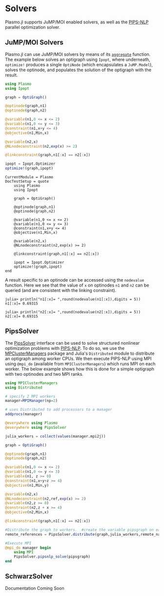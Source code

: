 # Solvers
Plasmo.jl supports JuMP/MOI enabled solvers, as well as the [PIPS-NLP](https://github.com/Argonne-National-Laboratory/PIPS/tree/master/PIPS-NLP) parallel optimization solver.

## JuMP/MOI Solvers
Plasmo.jl can use JuMP/MOI solvers by means of its [`aggregate`](@ref) function.    
The example below solves an optigraph using `Ipopt`, where underneath, `optimize!` produces a single `OptiNode` (which encapsulates a `JuMP.Model`), solves the optinode, and populates the solution
of the optigraph with the result.

```julia
using Plasmo
using Ipopt

graph = OptiGraph()

@optinode(graph,n1)
@optinode(graph,n2)

@variable(n1,0 <= x <= 2)
@variable(n1,0 <= y <= 3)
@constraint(n1,x+y <= 4)
@objective(n1,Min,x)

@variable(n2,x)
@NLnodeconstraint(n2,exp(x) >= 2)

@linkconstraint(graph,n1[:x] == n2[:x])

ipopt = Ipopt.Optimizer
optimize!(graph,ipopt)
```

```@meta
CurrentModule = Plasmo
DocTestSetup = quote
    using Plasmo
    using Ipopt

    graph = OptiGraph()

    @optinode(graph,n1)
    @optinode(graph,n2)

    @variable(n1,0 <= x <= 2)
    @variable(n1,0 <= y <= 3)
    @constraint(n1,x+y <= 4)
    @objective(n1,Min,x)

    @variable(n2,x)
    @NLnodeconstraint(n2,exp(x) >= 2)

    @linkconstraint(graph,n1[:x] == n2[:x])

    ipopt = Ipopt.Optimizer
    optimize!(graph,ipopt)
end
```

A result specific to an optinode can be accessed using the `nodevalue` function.  Here we see that the value of `x` on  optinodes `n1` and `n2`
can be queried (and are consistent with the linking constraint).

```jldoctest solver_example
julia> println("n1[:x]= ",round(nodevalue(n1[:x]),digits = 5))
n1[:x]= 0.69315

julia> println("n2[:x]= ",round(nodevalue(n2[:x]),digits = 5))
n2[:x]= 0.69315
```

## PipsSolver
The [PipsSolver](https://github.com/zavalab/PipsSolver.jl) interface can be used to solve structured nonlinear optimization problems with [PIPS-NLP](https://github.com/Argonne-National-Laboratory/PIPS/tree/master/PIPS-NLP).
To do so, we use the [MPClusterManagers](https://github.com/JuliaParallel/MPIClusterManagers.jl) package and Julia's `Distributed` module to distribute an optigraph among worker CPUs.  We then execute PIPS-NLP using
MPI using `@mpi_do` (available from `MPIClusterManagers`) which runs MPI on each worker. The below example shows how this is done for a simple optigraph with two optinodes and two MPI ranks.

```julia
using MPIClusterManagers
using Distributed

# specify 2 MPI workers
manager=MPIManager(np=2)

# uses Distributed to add processors to a manager
addprocs(manager)

@everywhere using Plasmo
@everywhere using PipsSolver

julia_workers = collect(values(manager.mpi2j))

graph = OptiGraph()

@optinode(graph,n1)
@optinode(graph,n2)

@variable(n1,0 <= x <= 2)
@variable(n1,0 <= y <= 3)
@variable(n1, z >= 0)
@constraint(n1,x+y+z >= 4)
@objective(n1,Min,y)

@variable(n2,x)
@NLnodeconstraint(n2,ref,exp(x) >= 2)
@variable(n2,z >= 0)
@constraint(n2,z + x >= 4)
@objective(n2,Min,x)

@linkconstraint(graph,n1[:x] == n2[:x])

#Distribute the graph to workers.  #create the variable pipsgraph on each worker
remote_references = PipsSolver.distribute(graph,julia_workers,remote_name = :pipsgraph)

#Execute MPI
@mpi_do manager begin
    using MPI
    PipsSolver.pipsnlp_solve(pipsgraph)
end
```

## SchwarzSolver

Documentation Coming Soon
